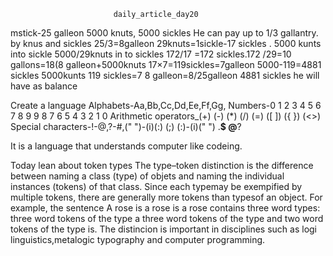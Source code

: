                            daily_article_day20

mstick-25 galleon
5000 knuts, 5000 sickles
He can pay up to 1/3 gallantry. by knus and sickles
25/3=8galleon 29knuts=1sickle-17 sickles .
5000 kunts into sickle
5000/29knuts in to sickles
172/17 =172 sickles.172 /29=10 gallons=18(8 galleon+5000knuts
17×7=119sickles=7galleon
5000-119=4881 sickles
5000kunts
119 sickles=7
8 galleon=8/25galleon
4881 sickles he will have as balance

Create a language 
Alphabets-Aa,Bb,Cc,Dd,Ee,Ff,Gg,
Numbers-0 1 2 3 4 5 6 7 8 9 
        9 8 7 6 5 4 3 2 1 0
Arithmetic operators_(+) (-) (*) (/) (=)
([ ]) ({ }) (<>)
Special characters-!-@,?-#,(" ")-(i)(:)
(;) (:)-(i)(" ")
.__$
@__?

It is a language that understands computer like codeing.

Today lean about token types
The type–token distinction is the difference between naming a class (type) of objets and naming the individual instances (tokens) of that class. Since each typemay be exempified by multiple tokens, there are generally more tokens than typesof an object. For example, the sentence A rose is a rose is a rose contains three word types: three word tokens of the type a three word tokens of the type and two word tokens of the type is. The distincion is important in disciplines such as logi linguistics,metalogic typography and computer programming.
